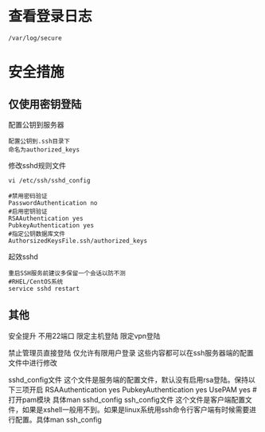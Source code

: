 

# 查看登录日志

    /var/log/secure
    
    
# 安全措施
    

## 仅使用密钥登陆

配置公钥到服务器

    配置公钥到.ssh目录下
    命名为authorized_keys

修改sshd规则文件

    vi /etc/ssh/sshd_config

    #禁用密码验证
    PasswordAuthentication no
    #启用密钥验证
    RSAAuthentication yes
    PubkeyAuthentication yes
    #指定公钥数据库文件
    AuthorsizedKeysFile.ssh/authorized_keys

起效sshd

    重启SSH服务前建议多保留一个会话以防不测
    #RHEL/CentOS系统
    service sshd restart

## 其他

安全提升
不用22端口
限定主机登陆
限定vpn登陆

禁止管理员直接登陆
仅允许有限用户登录 
这些内容都可以在ssh服务器端的配置文件中进行修改 





sshd_config文件 
这个文件是服务端的配置文件，默认没有启用rsa登陆。保持以下三项开启 
RSAAuthentication yes 
PubkeyAuthentication yes 
UsePAM yes #打开pam模块 
具体man sshd_config
ssh_config文件 
这个文件是客户端配置文件，如果是xshell一般用不到。如果是linux系统用ssh命令行客户端有时候需要进行配置。具体man ssh_config

